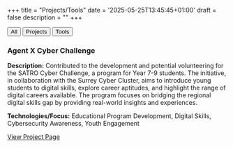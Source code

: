 +++
title = "Projects/Tools"
date = '2025-05-25T13:45:45+01:00'
draft = false
description = ""
+++

<div class="filter-buttons">
    <button class="filter-button active" onclick="filterSelection('all')">All</button>
    <button class="filter-button" onclick="filterSelection('project')">Projects</button>
    <button class="filter-button" onclick="filterSelection('tool')">Tools</button>
</div>

<div class="project-card" data-category="project">
    <div class="project-card-content">
        <h3>Agent X Cyber Challenge</h3>
        <p><strong>Description:</strong> Contributed to the development and potential volunteering for the SATRO Cyber Challenge, a program for Year 7-9 students. The initiative, in collaboration with the Surrey Cyber Cluster, aims to introduce young students to digital skills, explore career aptitudes, and highlight the range of digital careers available. The program focuses on bridging the regional digital skills gap by providing real-world insights and experiences.</p>
        <p><strong>Technologies/Focus:</strong> Educational Program Development, Digital Skills, Cybersecurity Awareness, Youth Engagement</p>
        <p><a href="https://www.satro.org.uk/digital-challenge" target="_blank" class="github-link-button">
            View Project Page
        </a></p>
    </div>
</div>

<script src="{{ '/js/project-filter.js' | relURL }}"></script>